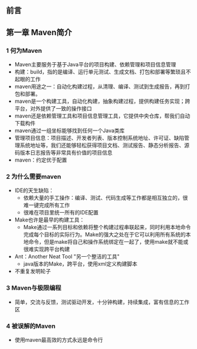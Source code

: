 ## 前言


## 第一章 Maven简介

### 1 何为Maven

- Maven主要服务于基于Java平台的项目构建、依赖管理和项目信息管理
- 构建：build，指的是编译、运行单元测试、生成文档、打包和部署等繁琐且不起眼的工作
- maven用途之一：自动化构建过程，从清理、编译、测试到生成报告，再到打包和部署。
- maven是一个构建工具，自动化构建，抽象构建过程，提供构建任务实现；跨平台，对外提供了一致的操作接口
- maven还是依赖管理工具和项目信息管理工具，它提供中央仓库，帮我们自动下载构件
- maven通过一组坐标能够找到任何一个Java类库
- 管理项目信息：项目描述、开发者列表、版本控制系统地址、许可证、缺陷管理系统地址等，我们还能够轻松获得项目文档、测试报告、静态分析报告、源码版本日志报告等非常具有价值的项目信息
- maven：约定优于配置

### 2 为什么需要maven

- IDE的天生缺陷：
    - 依赖大量的手工操作：编译、测试、代码生成等工作都是相互独立的，很难一键完成所有工作
    - 很难在项目里统一所有的IDE配置
- Make也许是最早的构建工具：
    - Make通过一系列目标和依赖将整个构建过程串联起来，同时利用本地命令完成每个目标的实际行为。Make的强大之处在于它可以利用所有系统的本地命令，但是make将自己和操作系统绑定在一起了，使用make就不能或很难实现跨平台构建
- Ant：Another Neat Tool "另一个整洁的工具"
    - java版本的Make，跨平台，使用xml定义构建脚本
- 不重复发明轮子

### 3 Maven与极限编程

- 简单，交流与反馈，测试驱动开发，十分钟构建，持续集成，富有信息的工作区

### 4 被误解的Maven

- 使用maven最高效的方式永远是命令行

